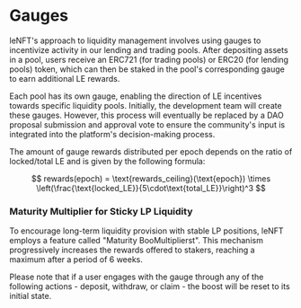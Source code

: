 # Gauges

leNFT's approach to liquidity management involves using gauges to incentivize activity in our lending and trading pools. After depositing assets in a pool, users receive an ERC721 (for trading pools) or ERC20 (for lending pools) token, which can then be staked in the pool's corresponding gauge to earn additional LE rewards.

Each pool has its own gauge, enabling the direction of LE incentives towards specific liquidity pools. Initially, the development team will create these gauges. However, this process will eventually be replaced by a DAO proposal submission and approval vote to ensure the community's input is integrated into the platform's decision-making process.

The amount of gauge rewards distributed per epoch depends on the ratio of locked/total LE and is given by the following formula:

$$
rewards(epoch) = \text{rewards_ceiling}(\text{epoch}) \times \left(\frac{\text{locked_LE}}{5\cdot\text{total_LE}}\right)^3
$$

### Maturity Multiplier for Sticky LP Liquidity

To encourage long-term liquidity provision with stable LP positions, leNFT employs a feature called "Maturity BooMultiplierst". This mechanism progressively increases the rewards offered to stakers, reaching a maximum after a period of 6 weeks.

Please note that if a user engages with the gauge through any of the following actions - deposit, withdraw, or claim - the boost will be reset to its initial state.

